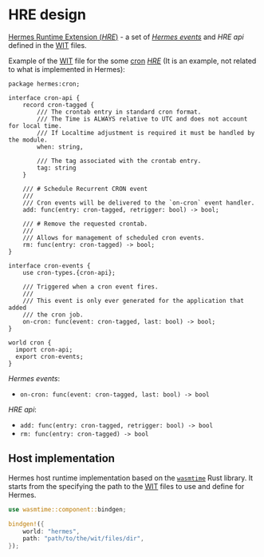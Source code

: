 # HRE design

[Hermes Runtime Extension (*HRE*)][*HRE*] - a set of [*Hermes events*] and *HRE api* defined in the [WIT] files.

Example of the [WIT] file for the some [cron](https://en.wikipedia.org/wiki/Cron) [*HRE*]
(It is an example, not related to what is implemented in Hermes):

```wit
package hermes:cron;

interface cron-api {
    record cron-tagged {
        /// The crontab entry in standard cron format.
        /// The Time is ALWAYS relative to UTC and does not account for local time.
        /// If Localtime adjustment is required it must be handled by the module.
        when: string,

        /// The tag associated with the crontab entry.
        tag: string
    }

    /// # Schedule Recurrent CRON event
    ///
    /// Cron events will be delivered to the `on-cron` event handler.
    add: func(entry: cron-tagged, retrigger: bool) -> bool;

    /// # Remove the requested crontab.
    ///
    /// Allows for management of scheduled cron events.
    rm: func(entry: cron-tagged) -> bool;
}

interface cron-events {
    use cron-types.{cron-api};

    /// Triggered when a cron event fires.
    ///
    /// This event is only ever generated for the application that added
    /// the cron job.
    on-cron: func(event: cron-tagged, last: bool) -> bool;
}

world cron {
  import cron-api;
  export cron-events;
}
```

*Hermes events*:

* `on-cron: func(event: cron-tagged, last: bool) -> bool`
  
*HRE api*:

* `add: func(entry: cron-tagged, retrigger: bool) -> bool`
* `rm: func(entry: cron-tagged) -> bool`

## Host implementation
 
Hermes host runtime implementation based on the [`wasmtime`] Rust library.
It starts from the specifying the path to the [WIT] files to use and define for Hermes.

```Rust
use wasmtime::component::bindgen;

bindgen!({
    world: "hermes",
    path: "path/to/the/wit/files/dir",
});
```



[WIT]: https://component-model.bytecodealliance.org/design/wit.html
[*Hermes events*]: ../../05_building_block_view/hermes_core.md#hermes-event
[*HRE*]: ../../05_building_block_view/hermes_core.md#hermes-runtime-extension-hre
[`wasmtime`]: https://github.com/bytecodealliance/wasmtime
